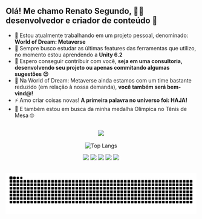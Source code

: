 ## Olá! Me chamo Renato Segundo, 👨‍💻 desenvolvedor e criador de conteúdo 🎥

- 🔭 Estou atualmente trabalhando em um projeto pessoal, denominado: **World of Dream: Metaverse**
- 🌱 Sempre busco estudar as últimas features das ferramentas que utilizo, no momento estou aprendendo a **Unity 6.2**
- 🤝 Espero conseguir contribuir com você, **seja em uma consultoria, desenvolvendo seu projeto ou apenas commitando algumas sugestões 😍**
- 🤔 Na World of Dream: Metaverse ainda estamos com um time bastante reduzido (em relação à nossa demanda), **você também será bem-vind@!**
- ⚡ Amo criar coisas novas! **A primeira palavra no universo foi: HAJA!**
- 🏓 E também estou em busca da minha medalha Olímpica no Tênis de Mesa 🤓

##
<div align="center">
  <picture>
    <source
      srcset="https://github-readme-stats.vercel.app/api?username=rsegundo-dev&show_icons=true&theme=midnight-purple"
      media="(prefers-color-scheme: dark)"
    />
    <source
      srcset="https://github-readme-stats.vercel.app/api?username=rsegundo-dev&show_icons=true"
      media="(prefers-color-scheme: light), (prefers-color-scheme: no-preference)"
    />
    <img src="https://github-readme-stats.vercel.app/api?username=rsegundo-dev&show_icons=true" />
  </picture>

  ![Top Langs](https://github-readme-stats.vercel.app/api/top-langs/?username=rsegundo-dev&layout=compact&card_width=500&theme=midnight-purple)
</div>

<!-- REDES SOCIAIS -->
<div align="center">
  <!-- YOUTUBE -->
  <a href="https://www.youtube.com/@rsegundo_dev" target="_blank"><img src="https://img.shields.io/badge/YouTube-FF0000?style=for-the-badge&logo=youtube&logoColor=white" target="_blank"></a>
  <!-- INSTAGRAM -->
  <!-- <a href="https://instagram.com/rafaballerini" target="_blank"><img src="https://img.shields.io/badge/Instagram-%23E4405F?style=for-the-badge&logo=instagram&logoColor=white"
  target="_blank"></a> -->
  <!-- TWITCH -->
  <a href="https://www.twitch.tv/rsegundodev" target="_blank"><img src="https://img.shields.io/badge/Twitch-9146FF?style=for-the-badge&logo=twitch&logoColor=white"
  target="_blank"></a>
  <!-- DISCORD -->
  <a href="https://discord.gg/F3P8pRNknZ" target="_blank"><img src="https://img.shields.io/badge/Discord-7289DA?style=for-the-badge&logo-discord&logoColor=white" target="_blank"></a>
  <!-- EMAIL -->
  <a href="mailto:renatosegundo.dev@gmail.com"><img src="https://img.shields.io/badge/-Gmail-%23333?style=for-the-badge&logo=gmail&logoColor=white" target="_blank"></a>
  <!-- LINKEDIN -->
  <a href="https://www.linkedin.com/in/rsegundo/" target-"_blank"><img src="https://img.shields.io/badge/-LinkedIn-%230077B5?style=for-the-badge&logo=linkedin%logoColor=white" target="_blank"></a>
</div>

##
<picture>
  <source media="(prefers-color-scheme: dark)" srcset="https://raw.githubusercontent.com/rsegundo-dev/rsegundo-dev/output/github-contribution-grid-snake-dark.svg">
  <source media="(prefers-color-scheme: light)" srcset="https://raw.githubusercontent.com/rsegundo-dev/rsegundo-dev/output/github-contribution-grid-snake.svg">
  <img alt="github contribution grid snake animation" src="https://raw.githubusercontent.com/rsegundo-dev/rsegundo-dev/output/github-contribution-grid-snake.svg">
</picture>
